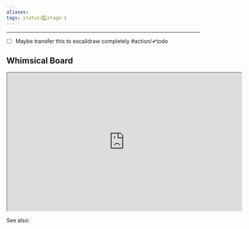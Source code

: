 ```yaml
---
aliases:
tags: status/1️⃣stage-1 
---
```

---
- [ ] Maybe transfer this to excalidraw completely #action/✔todo 
## Whimsical Board
<center><iframe width="610" height="360" src="https://whimsical.com/my-workflow-JtSLfMNYK3Mg3eK2VVt9hG"></iframe></center>


See also:


